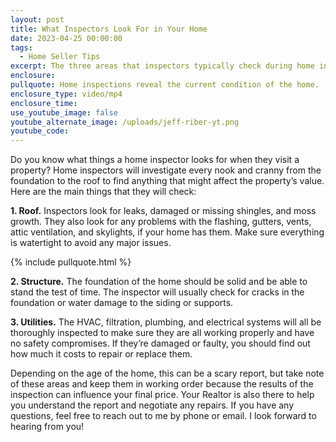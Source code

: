 ```yaml
---
layout: post
title: What Inspectors Look For in Your Home
date: 2023-04-25 00:00:00
tags:
  - Home Seller Tips
excerpt: The three areas that inspectors typically check during home inspections.
enclosure:
pullquote: Home inspections reveal the current condition of the home.
enclosure_type: video/mp4
enclosure_time:
use_youtube_image: false
youtube_alternate_image: /uploads/jeff-riber-yt.png
youtube_code:
---
```

Do you know what things a home inspector looks for when they visit a property? Home inspectors will investigate every nook and cranny from the foundation to the roof to find anything that might affect the property’s value. Here are the main things that they will check:

**1\. Roof.** Inspectors look for leaks, damaged or missing shingles, and moss growth. They also look for any problems with the flashing, gutters, vents, attic ventilation, and skylights, if your home has them. Make sure everything is watertight to avoid any major issues.

{% include pullquote.html %}

**2\. Structure.** The foundation of the home should be solid and be able to stand the test of time. The inspector will usually check for cracks in the foundation or water damage to the siding or supports.&nbsp;

**3\. Utilities.** The HVAC, filtration, plumbing, and electrical systems will all be thoroughly inspected to make sure they are all working properly and have no safety compromises. If they’re damaged or faulty, you should find out how much it costs to repair or replace them.

Depending on the age of the home, this can be a scary report, but take note of these areas and keep them in working order because the results of the inspection can influence your final price. Your Realtor is also there to help you understand the report and negotiate any repairs. If you have any questions, feel free to reach out to me by phone or email. I look forward to hearing from you!